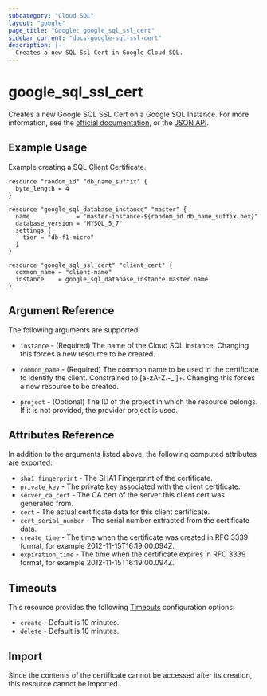 ```yaml
---
subcategory: "Cloud SQL"
layout: "google"
page_title: "Google: google_sql_ssl_cert"
sidebar_current: "docs-google-sql-ssl-cert"
description: |-
  Creates a new SQL Ssl Cert in Google Cloud SQL.
---
```


# google\_sql\_ssl\_cert

Creates a new Google SQL SSL Cert on a Google SQL Instance. For more information, see the [official documentation](https://cloud.google.com/sql/), or the [JSON API](https://cloud.google.com/sql/docs/mysql/admin-api/v1beta4/sslCerts).

## Example Usage

Example creating a SQL Client Certificate.

```hcl
resource "random_id" "db_name_suffix" {
  byte_length = 4
}

resource "google_sql_database_instance" "master" {
  name             = "master-instance-${random_id.db_name_suffix.hex}"
  database_version = "MYSQL_5_7"
  settings {
    tier = "db-f1-micro"
  }
}

resource "google_sql_ssl_cert" "client_cert" {
  common_name = "client-name"
  instance    = google_sql_database_instance.master.name
}
```

## Argument Reference

The following arguments are supported:

* `instance` - (Required) The name of the Cloud SQL instance. Changing this
    forces a new resource to be created.

* `common_name` - (Required) The common name to be used in the certificate to identify the
    client. Constrained to [a-zA-Z.-_ ]+. Changing this forces a new resource to be created.

* `project` - (Optional) The ID of the project in which the resource belongs. If it
    is not provided, the provider project is used.


## Attributes Reference

In addition to the arguments listed above, the following computed attributes are
exported:

* `sha1_fingerprint` - The SHA1 Fingerprint of the certificate.
* `private_key` - The private key associated with the client certificate.
* `server_ca_cert` - The CA cert of the server this client cert was generated from.
* `cert` - The actual certificate data for this client certificate.
* `cert_serial_number` - The serial number extracted from the certificate data.
* `create_time` - The time when the certificate was created in RFC 3339 format,
    for example 2012-11-15T16:19:00.094Z.
* `expiration_time` - The time when the certificate expires in RFC 3339 format,
    for example 2012-11-15T16:19:00.094Z.

## Timeouts

This resource provides the following
[Timeouts](/docs/configuration/resources.html#timeouts) configuration options:

- `create` - Default is 10 minutes.
- `delete` - Default is 10 minutes.

## Import

Since the contents of the certificate cannot be accessed after its creation, this resource cannot be imported.
